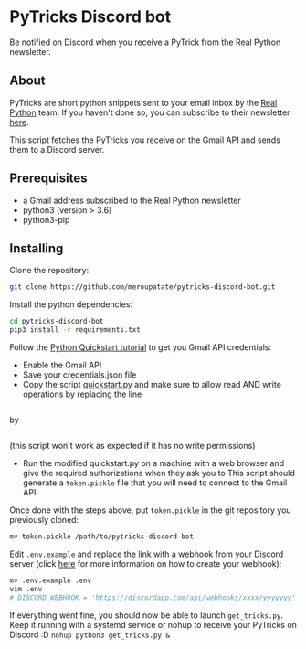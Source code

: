 # PyTricks Discord bot

Be notified on Discord when you receive a PyTrick from the Real Python newsletter.

## About

PyTricks are short python snippets sent to your email inbox by the [Real Python](https://realpython.com/) team. If you haven't done so, you can subscribe to their newsletter [here](https://realpython.com/newsletter/).

This script fetches the PyTricks you receive on the Gmail API and sends them to a Discord server.

## Prerequisites

- a Gmail address subscribed to the Real Python newsletter
- python3 (version > 3.6)
- python3-pip


## Installing

Clone the repository:
```bash
git clone https://github.com/meroupatate/pytricks-discord-bot.git
```

Install the python dependencies:
```bash
cd pytricks-discord-bot
pip3 install -r requirements.txt
```

Follow the [Python Quickstart tutorial](https://developers.google.com/gmail/api/quickstart/python) to get you Gmail API credentials:
- Enable the Gmail API
- Save your credentials.json file
- Copy the script [quickstart.py](https://github.com/gsuitedevs/python-samples/blob/master/gmail/quickstart/quickstart.py) and make sure to allow read AND write operations by replacing the line
```SCOPES = ['https://www.googleapis.com/auth/gmail.readonly']
```
by
```SCOPES = ['https://www.googleapis.com/auth/gmail.modify']
```
(this script won't work as expected if it has no write permissions)
- Run the modified quickstart.py on a machine with a web browser and give the required authorizations when they ask you to
This script should generate a `token.pickle` file that you will need to connect to the Gmail API.


Once done with the steps above, put `token.pickle` in the git repository you previously cloned:
```bash
mv token.pickle /path/to/pytricks-discord-bot
```

Edit `.env.example` and replace the link with a webhook from your Discord server (click [here](https://support.discordapp.com/hc/en-us/articles/228383668-Intro-to-Webhooks) for more information on how to create your webhook):

```bash
mv .env.example .env
vim .env
# DISCORD_WEBHOOK = 'https://discordapp.com/api/webhooks/xxxx/yyyyyyy'
```

If everything went fine, you should now be able to launch `get_tricks.py`. Keep it running with a systemd service or nohup to receive your PyTricks on Discord :D
``` nohup python3 get_tricks.py & ```
